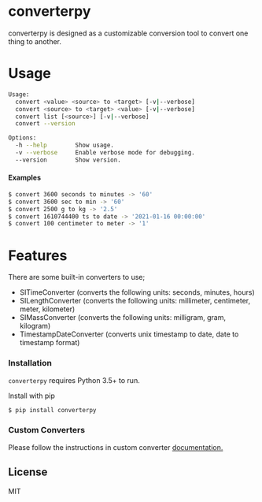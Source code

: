 # converterpy

converterpy is designed as a customizable conversion tool to convert one thing to another.

# Usage

```bash
Usage:
  convert <value> <source> to <target> [-v|--verbose]
  convert <source> to <target> <value> [-v|--verbose]
  convert list [<source>] [-v|--verbose]
  convert --version

Options:
  -h --help        Show usage.
  -v --verbose     Enable verbose mode for debugging.
  --version        Show version.
```

#### Examples

```bash
$ convert 3600 seconds to minutes -> '60'
$ convert 3600 sec to min -> '60'
$ convert 2500 g to kg -> '2.5'
$ convert 1610744400 ts to date -> '2021-01-16 00:00:00'
$ convert 100 centimeter to meter -> '1'
```

# Features
There are some built-in converters to use;
- SITimeConverter (converts the following units: seconds, minutes, hours)
- SILengthConverter (converts the following units: millimeter, centimeter, meter, kilometer)
- SIMassConverter (converts the following units: milligram, gram, kilogram)
- TimestampDateConverter (converts unix timestamp to date, date to timestamp format)

### Installation

```converterpy``` requires Python 3.5+ to run.

Install with pip

```sh
$ pip install converterpy
```

### Custom Converters

Please follow the instructions in custom converter [documentation.][custom_converter.doc]


License
----

MIT

[custom_converter.doc]: <https://github.com/bilalekremharmansa/converterpy/blob/main/docs/custom_converters.md>